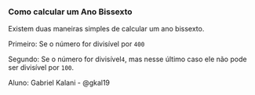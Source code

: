 ### Como calcular um Ano Bissexto

Existem duas maneiras simples de calcular um ano bissexto.

Primeiro: Se o número for divisível por `400`

Segundo: Se o número for divisível`4`, mas nesse último caso ele não pode ser divisível por `100`.

Aluno: Gabriel Kalani - @gkal19

